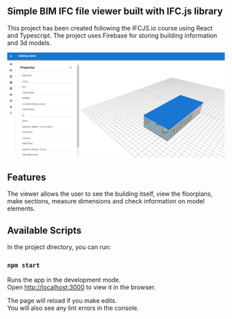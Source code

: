 ## Simple BIM IFC file viewer built with IFC.js library
This project has been created following the IFCJS.io course using React and Typescript. The project uses Firebase for storing building information and 3d models.

![viewport](./bv.jpg)

## Features
The viewer allows the user to see the building itself, view the floorplans, make sections, measure dimensions and check information on model elements.

## Available Scripts

In the project directory, you can run:

### `npm start`

Runs the app in the development mode.\
Open [http://localhost:3000](http://localhost:3000) to view it in the browser.

The page will reload if you make edits.\
You will also see any lint errors in the console.

